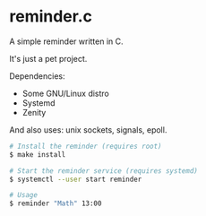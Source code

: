 # reminder.c
A simple reminder written in C.

It's just a pet project.

Dependencies:
- Some GNU/Linux distro
- Systemd
- Zenity

And also uses: unix sockets, signals, epoll.

```bash
# Install the reminder (requires root)
$ make install

# Start the reminder service (requires systemd)
$ systemctl --user start reminder

# Usage
$ reminder "Math" 13:00
```
